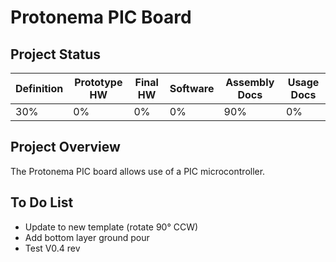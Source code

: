 # Protonema PIC Board

## Project Status

Definition | Prototype HW | Final HW | Software | Assembly Docs | Usage Docs |
|-|-|-|-|-|-|
30% | 0% | 0% | 0% | 90% | 0% |

## Project Overview
The Protonema PIC board allows use of a PIC microcontroller.

## To Do List

- Update to new template (rotate 90° CCW)
- Add bottom layer ground pour
- Test V0.4 rev
